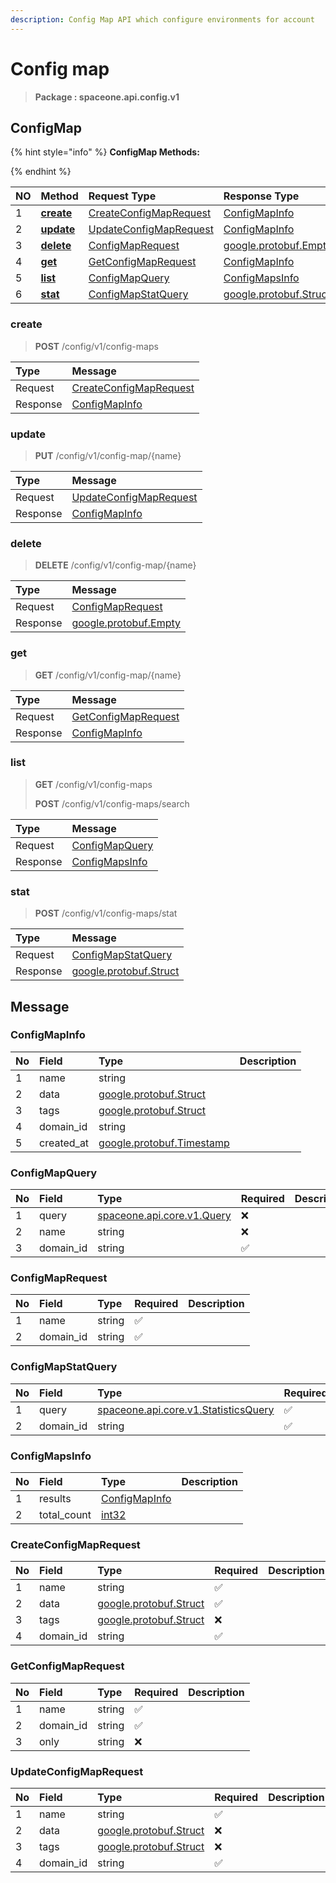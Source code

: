 ```yaml
---
description: Config Map API which configure environments for account
---
```

# Config map

>  **Package : spaceone.api.config.v1**

## ConfigMap

{% hint style="info" %}
**ConfigMap Methods:**

{%  endhint %}


| NO |  Method | Request Type | Response Type | Description |
| :--- | :--- | :--- | :--- | :--- |
| 1 | [**create**](config-map.md#create)| [CreateConfigMapRequest](config-map.md#createconfigmaprequest) | [ConfigMapInfo](config-map.md#configmapinfo) |  |
| 2 | [**update**](config-map.md#update)| [UpdateConfigMapRequest](config-map.md#updateconfigmaprequest) | [ConfigMapInfo](config-map.md#configmapinfo) |  |
| 3 | [**delete**](config-map.md#delete)| [ConfigMapRequest](config-map.md#configmaprequest) |[google.protobuf.Empty](https://github.com/protocolbuffers/protobuf/blob/master/src/google/protobuf/empty.proto)|  |
| 4 | [**get**](config-map.md#get)| [GetConfigMapRequest](config-map.md#getconfigmaprequest) | [ConfigMapInfo](config-map.md#configmapinfo) |  |
| 5 | [**list**](config-map.md#list)| [ConfigMapQuery](config-map.md#configmapquery) | [ConfigMapsInfo](config-map.md#configmapsinfo) |  |
| 6 | [**stat**](config-map.md#stat)| [ConfigMapStatQuery](config-map.md#configmapstatquery) |[google.protobuf.Struct](https://github.com/protocolbuffers/protobuf/blob/master/src/google/protobuf/struct.proto)|  | 
 
 
 
 
### create
> **POST** /config/v1/config-maps
>


| Type | Message |
| :--- | :--- |
| Request | [CreateConfigMapRequest](config-map.md#createconfigmaprequest) |
| Response |  [ConfigMapInfo](config-map.md#configmapinfo)  |
 
 
 
 
 
### update
> **PUT** /config/v1/config-map/{name}
>


| Type | Message |
| :--- | :--- |
| Request | [UpdateConfigMapRequest](config-map.md#updateconfigmaprequest) |
| Response |  [ConfigMapInfo](config-map.md#configmapinfo)  |
 
 
 
 
 
### delete
> **DELETE** /config/v1/config-map/{name}
>


| Type | Message |
| :--- | :--- |
| Request | [ConfigMapRequest](config-map.md#configmaprequest) |
| Response | [google.protobuf.Empty](https://github.com/protocolbuffers/protobuf/blob/master/src/google/protobuf/empty.proto) |
 
 
 
 
 
### get
> **GET** /config/v1/config-map/{name}
>


| Type | Message |
| :--- | :--- |
| Request | [GetConfigMapRequest](config-map.md#getconfigmaprequest) |
| Response |  [ConfigMapInfo](config-map.md#configmapinfo)  |
 
 
 
 
 
### list
> **GET** /config/v1/config-maps
>
> **POST** /config/v1/config-maps/search



| Type | Message |
| :--- | :--- |
| Request | [ConfigMapQuery](config-map.md#configmapquery) |
| Response |  [ConfigMapsInfo](config-map.md#configmapsinfo)  |
 
 
 
 
 
### stat
> **POST** /config/v1/config-maps/stat
>


| Type | Message |
| :--- | :--- |
| Request | [ConfigMapStatQuery](config-map.md#configmapstatquery) |
| Response | [google.protobuf.Struct](https://github.com/protocolbuffers/protobuf/blob/master/src/google/protobuf/struct.proto) |


## 

## Message

### ConfigMapInfo
| No | Field | Type |  Description |
| :--- | :--- | :--- | :--- |
| 1 | name |string||
| 2 | data |[google.protobuf.Struct](https://github.com/protocolbuffers/protobuf/blob/master/src/google/protobuf/struct.proto)||
| 3 | tags |[google.protobuf.Struct](https://github.com/protocolbuffers/protobuf/blob/master/src/google/protobuf/struct.proto)||
| 4 | domain_id |string||
| 5 | created_at |[google.protobuf.Timestamp](https://github.com/protocolbuffers/protobuf/blob/master/src/google/protobuf/timestamp.proto)||

### ConfigMapQuery
| No | Field | Type | Required | Description |
| :--- | :--- | :--- | :--- | :--- |
| 1 | query |[spaceone.api.core.v1.Query](https://spaceone-dev.gitbook.io/api-reference/common-v1/search-query)|❌||
| 2 | name |string|❌||
| 3 | domain_id |string|✅||

### ConfigMapRequest
| No | Field | Type | Required | Description |
| :--- | :--- | :--- | :--- | :--- |
| 1 | name |string|✅||
| 2 | domain_id |string|✅||

### ConfigMapStatQuery
| No | Field | Type | Required | Description |
| :--- | :--- | :--- | :--- | :--- |
| 1 | query |[spaceone.api.core.v1.StatisticsQuery](https://spaceone-dev.gitbook.io/api-reference/common-v1/statistics-query)|✅||
| 2 | domain_id |string|✅||

### ConfigMapsInfo
| No | Field | Type |  Description |
| :--- | :--- | :--- | :--- |
| 1 | results |[ConfigMapInfo](config-map.md#configmapinfo)||
| 2 | total_count |[int32](https://github.com/protocolbuffers/protobuf/blob/master/src/google/protobuf/type.proto)||

### CreateConfigMapRequest
| No | Field | Type | Required | Description |
| :--- | :--- | :--- | :--- | :--- |
| 1 | name |string|✅||
| 2 | data |[google.protobuf.Struct](https://github.com/protocolbuffers/protobuf/blob/master/src/google/protobuf/struct.proto)|✅||
| 3 | tags |[google.protobuf.Struct](https://github.com/protocolbuffers/protobuf/blob/master/src/google/protobuf/struct.proto)|❌||
| 4 | domain_id |string|✅||

### GetConfigMapRequest
| No | Field | Type | Required | Description |
| :--- | :--- | :--- | :--- | :--- |
| 1 | name |string|✅||
| 2 | domain_id |string|✅||
| 3 | only |string|❌||

### UpdateConfigMapRequest
| No | Field | Type | Required | Description |
| :--- | :--- | :--- | :--- | :--- |
| 1 | name |string|✅||
| 2 | data |[google.protobuf.Struct](https://github.com/protocolbuffers/protobuf/blob/master/src/google/protobuf/struct.proto)|❌||
| 3 | tags |[google.protobuf.Struct](https://github.com/protocolbuffers/protobuf/blob/master/src/google/protobuf/struct.proto)|❌||
| 4 | domain_id |string|✅||
